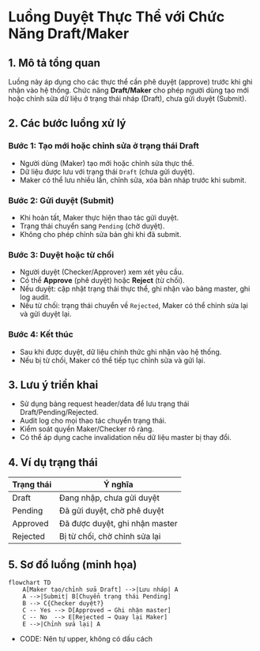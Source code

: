 # Luồng Duyệt Thực Thể với Chức Năng Draft/Maker

## 1. Mô tả tổng quan
Luồng này áp dụng cho các thực thể cần phê duyệt (approve) trước khi ghi nhận vào hệ thống. Chức năng **Draft/Maker** cho phép người dùng tạo mới hoặc chỉnh sửa dữ liệu ở trạng thái nháp (Draft), chưa gửi duyệt (Submit).

## 2. Các bước luồng xử lý

### Bước 1: Tạo mới hoặc chỉnh sửa ở trạng thái Draft
- Người dùng (Maker) tạo mới hoặc chỉnh sửa thực thể.
- Dữ liệu được lưu với trạng thái `Draft` (chưa gửi duyệt).
- Maker có thể lưu nhiều lần, chỉnh sửa, xóa bản nháp trước khi submit.

### Bước 2: Gửi duyệt (Submit)
- Khi hoàn tất, Maker thực hiện thao tác gửi duyệt.
- Trạng thái chuyển sang `Pending` (chờ duyệt).
- Không cho phép chỉnh sửa bản ghi khi đã submit.

### Bước 3: Duyệt hoặc từ chối
- Người duyệt (Checker/Approver) xem xét yêu cầu.
- Có thể **Approve** (phê duyệt) hoặc **Reject** (từ chối).
- Nếu duyệt: cập nhật trạng thái thực thể, ghi nhận vào bảng master, ghi log audit.
- Nếu từ chối: trạng thái chuyển về `Rejected`, Maker có thể chỉnh sửa lại và gửi duyệt lại.

### Bước 4: Kết thúc
- Sau khi được duyệt, dữ liệu chính thức ghi nhận vào hệ thống.
- Nếu bị từ chối, Maker có thể tiếp tục chỉnh sửa và gửi lại.

## 3. Lưu ý triển khai
- Sử dụng bảng request header/data để lưu trạng thái Draft/Pending/Rejected.
- Audit log cho mọi thao tác chuyển trạng thái.
- Kiểm soát quyền Maker/Checker rõ ràng.
- Có thể áp dụng cache invalidation nếu dữ liệu master bị thay đổi.

## 4. Ví dụ trạng thái
| Trạng thái   | Ý nghĩa                        |
|--------------|-------------------------------|
| Draft        | Đang nhập, chưa gửi duyệt      |
| Pending      | Đã gửi duyệt, chờ phê duyệt    |
| Approved     | Đã được duyệt, ghi nhận master |
| Rejected     | Bị từ chối, chờ chỉnh sửa lại  |

## 5. Sơ đồ luồng (minh họa)

```mermaid
flowchart TD
    A[Maker tạo/chỉnh sửa Draft] -->|Lưu nháp| A
    A -->|Submit| B[Chuyển trạng thái Pending]
    B --> C{Checker duyệt?}
    C -- Yes --> D[Approved → Ghi nhận master]
    C -- No  --> E[Rejected → Quay lại Maker]
    E -->|Chỉnh sửa lại| A
```

- CODE: Nên tự upper, không có dấu cách
